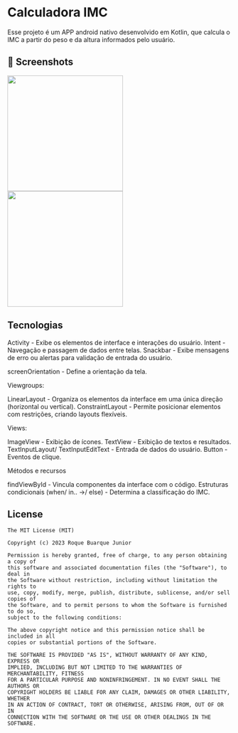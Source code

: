 # Calculadora IMC
Esse projeto é um APP android nativo desenvolvido em Kotlin, que calcula o IMC a partir do peso e da altura informados pelo usuário. 

## :camera_flash: Screenshots
<img src= "https://github.com/user-attachments/assets/69b78f94-495e-413d-b026-a00c260d2d4b" width=260/>

<img src= "https://github.com/user-attachments/assets/0025f3e6-1a2f-462c-86f5-2eb62d27d2cc" width=260/>

## Tecnologias

Activity - Exibe os elementos de interface e interações do usuário. 
Intent - Navegação e passagem de dados entre telas. 
Snackbar - Exibe mensagens de erro ou alertas para validação de entrada do usuário.

screenOrientation - Define a orientação da tela. 

Viewgroups: 

LinearLayout - Organiza os elementos da interface em uma única direção (horizontal ou vertical).
ConstraintLayout - Permite posicionar elementos com restrições, criando layouts flexíveis. 
    
 Views: 

ImageView - Exibição de ícones. 
TextView - Exibição de textos e resultados.
TextInputLayout/ TextInputEditText - Entrada de dados do usuário.
Button - Eventos de clique.
  
Métodos e recursos

findViewById - Vincula componentes da interface com o código.
Estruturas condicionais (when/ in.. ->/ else) - Determina a classificação do IMC.



## License
```
The MIT License (MIT)

Copyright (c) 2023 Roque Buarque Junior

Permission is hereby granted, free of charge, to any person obtaining a copy of
this software and associated documentation files (the "Software"), to deal in
the Software without restriction, including without limitation the rights to
use, copy, modify, merge, publish, distribute, sublicense, and/or sell copies of
the Software, and to permit persons to whom the Software is furnished to do so,
subject to the following conditions:

The above copyright notice and this permission notice shall be included in all
copies or substantial portions of the Software.

THE SOFTWARE IS PROVIDED "AS IS", WITHOUT WARRANTY OF ANY KIND, EXPRESS OR
IMPLIED, INCLUDING BUT NOT LIMITED TO THE WARRANTIES OF MERCHANTABILITY, FITNESS
FOR A PARTICULAR PURPOSE AND NONINFRINGEMENT. IN NO EVENT SHALL THE AUTHORS OR
COPYRIGHT HOLDERS BE LIABLE FOR ANY CLAIM, DAMAGES OR OTHER LIABILITY, WHETHER
IN AN ACTION OF CONTRACT, TORT OR OTHERWISE, ARISING FROM, OUT OF OR IN
CONNECTION WITH THE SOFTWARE OR THE USE OR OTHER DEALINGS IN THE SOFTWARE.
```
